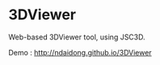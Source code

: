 3DViewer
========

Web-based 3DViewer tool, using JSC3D.

Demo : http://ndaidong.github.io/3DViewer
